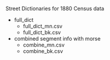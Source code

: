 Street Dictionaries for 1880 Census data

* full_dict
  + full_dict_mn.csv
  + full_dict_bk.csv
* combined segment info with morse
  + combine_mn.csv
  + combine_bk.csv
